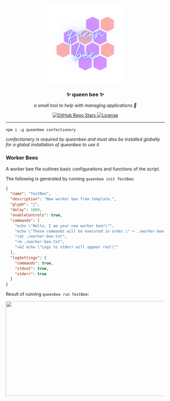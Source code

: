 <p align="center">
  <a><img src="https://github.com/enbytedev/queenbee/blob/main/ICON.png" width="250" height="250" /></a>

  <h3 align="center">✨ queen bee ✨</h3>
 <p align="center"><i>a small tool to help with managing applications 🐝</i></p>
</p>
  <p align="center">
    <a href="https://github.com/enbytedev/queenbee">
      <img alt="GitHub Repo Stars" src="https://img.shields.io/github/stars/enbytedev/queenbee?style=for-the-badge">
    </a>
    <a href="https://github.com/enbytedev/queenbee/blob/main/LICENSE">
      <img alt="License" src="https://img.shields.io/github/license/enbytedev/queenbee?style=for-the-badge&color=AA4A44" />
    </a>
  <hr>
</p>

```
npm i -g queenbee confectionery
```
<i>confectionery is required by queenbee and must also be installed globally for a global installation of queenbee to use it</i>

### Worker Bees
A worker bee file outlines basic configurations and functions of the script.

The following is generated by running `queenbee init TestBee`: 
```json
{
  "name": "TestBee",
  "description": "New worker bee from template.",
  "glyph": "🐝",
  "delay": 1000,
  "enableControls": true,
  "commands": [
    "echo \"Hello, I am your new worker bee!\"",
    "echo \"These commands will be executed in order.\" > ./worker-bee.txt",
    "cat ./worker-bee.txt",
    "rm ./worker-bee.txt",
    ">&2 echo \"Logs to stderr will appear red!\""
  ],
  "logSettings": {
    "commands": true,
    "stdout": true,
    "stderr": true
  }
}
```
Result of running `queenbee run TestBee`:

<a href="https://asciinema.org/a/550641" target="_blank"><img src="https://asciinema.org/a/550641.svg" width="575" height="300"/></a>